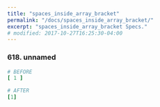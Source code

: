 ```yaml
---
title: "spaces_inside_array_bracket"
permalink: "/docs/spaces_inside_array_bracket/"
excerpt: "spaces_inside_array_bracket Specs."
# modified: 2017-10-27T16:25:30-04:00
---
```

### 618. unnamed
```ruby
# BEFORE
[ 1 ]
```
```ruby
# AFTER
[1]
```
